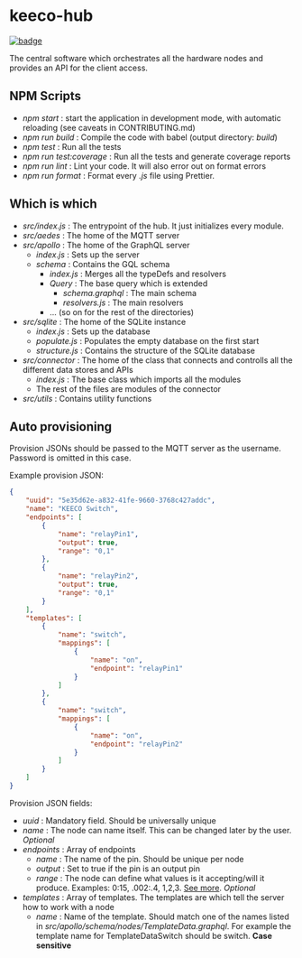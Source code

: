 # keeco-hub



[![badge](https://ci.systemtest.tk/badge/3)](https://ci.systemtest.tk/repo/3)

The central software which orchestrates all the hardware nodes and provides an API for the client access.



## NPM Scripts

- _npm start_ : start the application in development mode, with automatic reloading (see caveats in CONTRIBUTING.md)
- _npm run build_ : Compile the code with babel (output directory: _build_)
- _npm test_ : Run all the tests
- _npm run test:coverage_ : Run all the tests and generate coverage reports
- _npm run lint_ : Lint your code. It will also error out on format errors
- _npm run format_ : Format every _.js_ file using Prettier.



## Which is which

- _src/index.js_ : The entrypoint of the hub. It just initializes every module.
- _src/aedes_ : The home of the MQTT server
- _src/apollo_ : The home of the GraphQL server
	- _index.js_ : Sets up the server
	- _schema_ : Contains the GQL schema
		- _index.js_ : Merges all the typeDefs and resolvers
		- _Query_ : The base query which is extended
			- _schema.graphql_ : The main schema
			- _resolvers.js_ : The main resolvers
		- ... (so on for the rest of the directories)
- _src/sqlite_ : The home of the SQLite instance
	- _index.js_ : Sets up the database
	- _populate.js_ : Populates the empty database on the first start
	- _structure.js_ : Contains the structure of the SQLite database
- _src/connector_ : The home of the class that connects and controlls all the different data stores and APIs
	- _index.js_ : The base class which imports all the modules
	- The rest of the files are modules of the connector
- _src/utils_ : Contains utility functions



## Auto provisioning

Provision JSONs should be passed to the MQTT server as the username. Password is omitted in this case.

Example provision JSON:
```json
{
	"uuid": "5e35d62e-a832-41fe-9660-3768c427addc",
	"name": "KEECO Switch",
	"endpoints": [
		{
			"name": "relayPin1",
			"output": true,
			"range": "0,1"
		},
		{
			"name": "relayPin2",
			"output": true,
			"range": "0,1"
		}
	],
	"templates": [
		{
			"name": "switch",
			"mappings": [
				{
					"name": "on",
					"endpoint": "relayPin1"
				}
			]
		},
		{
			"name": "switch",
			"mappings": [
				{
					"name": "on",
					"endpoint": "relayPin2"
				}
			]
		}
	]
}
```

Provision JSON fields:
- _uuid_ : Mandatory field. Should be universally unique
- _name_ : The node can name itself. This can be changed later by the user. _Optional_
- _endpoints_ : Array of endpoints
	- _name_ : The name of the pin. Should be unique per node
	- _output_ : Set to true if the pin is an output pin
	- _range_ : The node can define what values is it accepting/will it produce. Examples: 0:15, .002:.4, 1,2,3. [See more](https://www.npmjs.com/package/number-ranger). _Optional_
- _templates_ : Array of templates. The templates are which tell the server how to work with a node
	- _name_ : Name of the template. Should match one of the names listed in _src/apollo/schema/nodes/TemplateData.graphql_. For example the template name for TemplateDataSwitch should be switch. __Case sensitive__
